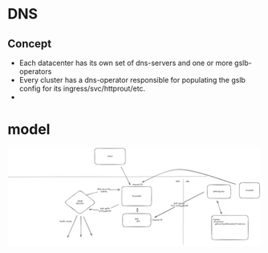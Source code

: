 # DNS

## Concept
- Each datacenter has its own set of dns-servers and one or more gslb-operators
- Every cluster has a dns-operator responsible for populating the gslb config for its ingress/svc/httprout/etc.
- 

# model
![dns Image](/images/dns.excalidraw.png "dns drawing")
